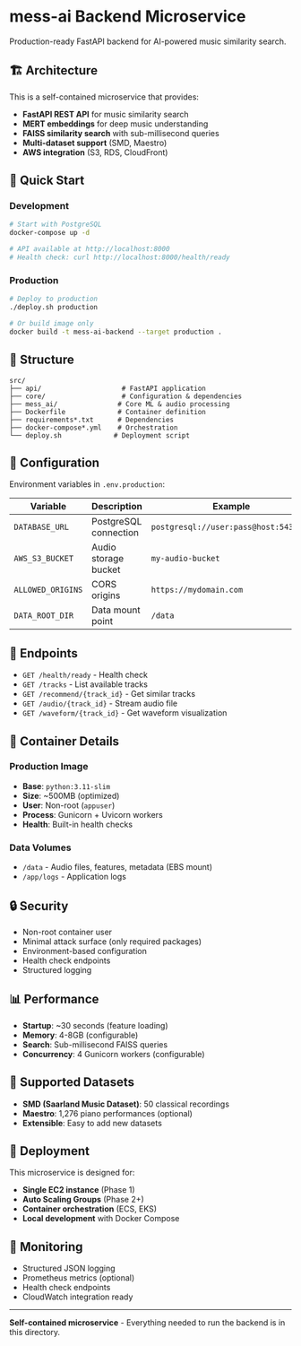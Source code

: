 # mess-ai Backend Microservice

Production-ready FastAPI backend for AI-powered music similarity search.

## 🏗️ Architecture

This is a self-contained microservice that provides:
- **FastAPI REST API** for music similarity search
- **MERT embeddings** for deep music understanding  
- **FAISS similarity search** with sub-millisecond queries
- **Multi-dataset support** (SMD, Maestro)
- **AWS integration** (S3, RDS, CloudFront)

## 🚀 Quick Start

### Development
```bash
# Start with PostgreSQL
docker-compose up -d

# API available at http://localhost:8000
# Health check: curl http://localhost:8000/health/ready
```

### Production
```bash
# Deploy to production
./deploy.sh production

# Or build image only
docker build -t mess-ai-backend --target production .
```

## 📁 Structure

```
src/
├── api/                    # FastAPI application
├── core/                   # Configuration & dependencies  
├── mess_ai/               # Core ML & audio processing
├── Dockerfile             # Container definition
├── requirements*.txt      # Dependencies
├── docker-compose*.yml    # Orchestration
└── deploy.sh             # Deployment script
```

## 🔧 Configuration

Environment variables in `.env.production`:

| Variable | Description | Example |
|----------|-------------|---------|
| `DATABASE_URL` | PostgreSQL connection | `postgresql://user:pass@host:5432/db` |
| `AWS_S3_BUCKET` | Audio storage bucket | `my-audio-bucket` |
| `ALLOWED_ORIGINS` | CORS origins | `https://mydomain.com` |
| `DATA_ROOT_DIR` | Data mount point | `/data` |

## 🎯 Endpoints

- `GET /health/ready` - Health check
- `GET /tracks` - List available tracks
- `GET /recommend/{track_id}` - Get similar tracks
- `GET /audio/{track_id}` - Stream audio file
- `GET /waveform/{track_id}` - Get waveform visualization

## 🐳 Container Details

### Production Image
- **Base**: `python:3.11-slim`
- **Size**: ~500MB (optimized)
- **User**: Non-root (`appuser`)
- **Process**: Gunicorn + Uvicorn workers
- **Health**: Built-in health checks

### Data Volumes
- `/data` - Audio files, features, metadata (EBS mount)
- `/app/logs` - Application logs

## 🔒 Security

- Non-root container user
- Minimal attack surface (only required packages)
- Environment-based configuration
- Health check endpoints
- Structured logging

## 📊 Performance

- **Startup**: ~30 seconds (feature loading)
- **Memory**: 4-8GB (configurable)
- **Search**: Sub-millisecond FAISS queries
- **Concurrency**: 4 Gunicorn workers (configurable)

## 🎵 Supported Datasets

- **SMD (Saarland Music Dataset)**: 50 classical recordings
- **Maestro**: 1,276 piano performances (optional)
- **Extensible**: Easy to add new datasets

## 🚀 Deployment

This microservice is designed for:
- **Single EC2 instance** (Phase 1)
- **Auto Scaling Groups** (Phase 2+)  
- **Container orchestration** (ECS, EKS)
- **Local development** with Docker Compose

## 📝 Monitoring

- Structured JSON logging
- Prometheus metrics (optional)
- Health check endpoints
- CloudWatch integration ready

---

**Self-contained microservice** - Everything needed to run the backend is in this directory.